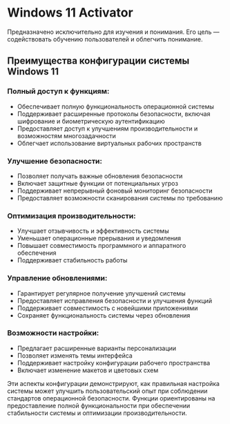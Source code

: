 # Windows 11 Activator
Предназначено исключительно для изучения и понимания. Его цель — содействовать обучению пользователей и облегчить понимание.

## Преимущества конфигурации системы Windows 11

### Полный доступ к функциям:
- Обеспечивает полную функциональность операционной системы
- Поддерживает расширенные протоколы безопасности, включая шифрование и биометрическую аутентификацию
- Предоставляет доступ к улучшениям производительности и возможностям многозадачности
- Облегчает использование виртуальных рабочих пространств

### Улучшение безопасности:
- Позволяет получать важные обновления безопасности
- Включает защитные функции от потенциальных угроз
- Поддерживает непрерывный фоновый мониторинг безопасности
- Предоставляет возможности сканирования системы по требованию

### Оптимизация производительности:
- Улучшает отзывчивость и эффективность системы
- Уменьшает операционные прерывания и уведомления
- Повышает совместимость программного и аппаратного обеспечения
- Поддерживает стабильность работы

### Управление обновлениями:
- Гарантирует регулярное получение улучшений системы
- Предоставляет исправления безопасности и улучшения функций
- Поддерживает совместимость с новейшими приложениями
- Сохраняет функциональность системы через обновления

### Возможности настройки:
- Предлагает расширенные варианты персонализации
- Позволяет изменять темы интерфейса
- Поддерживает настройку конфигурации рабочего пространства
- Включает изменение макетов и цветовых схем

Эти аспекты конфигурации демонстрируют, как правильная настройка системы может улучшить пользовательский опыт при соблюдении стандартов операционной безопасности. Функции ориентированы на предоставление полной функциональности при обеспечении стабильности системы и оптимизации производительности.
